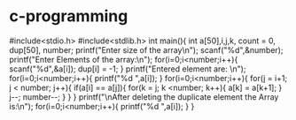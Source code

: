 # c-programming
#include<stdio.h>
#include<stdlib.h>
int main(){
   int a[50],i,j,k, count = 0, dup[50], number;
   printf("Enter size of the array\n");
   scanf("%d",&number);
   printf("Enter Elements of the array:\n");
   for(i=0;i<number;i++){
      scanf("%d",&a[i]);
      dup[i] = -1;
   }
   printf("Entered element are: \n");
   for(i=0;i<number;i++){
      printf("%d ",a[i]);
   }
   for(i=0;i<number;i++){
      for(j = i+1; j < number; j++){
         if(a[i] == a[j]){
            for(k = j; k <number; k++){
               a[k] = a[k+1];
            }
            j--;
            number--;
         }
      }
   }
   printf("\nAfter deleting the duplicate element the Array is:\n");
   for(i=0;i<number;i++){
      printf("%d ",a[i]);
   }
}
